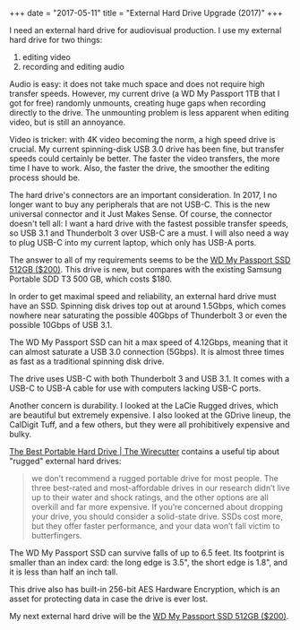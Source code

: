 +++
date = "2017-05-11"
title = "External Hard Drive Upgrade (2017)"
+++

I need an external hard drive for audiovisual production. I use my external hard drive for two things:  

1. editing video
2. recording and editing audio

Audio is easy: it does not take much space and does not require high transfer speeds. However, my current drive (a WD My Passport 1TB that I got for free) randomly unmounts, creating huge gaps when recording directly to the drive. The unmounting problem is less apparent when editing video, but is still an annoyance.  

Video is tricker: with 4K video becoming the norm, a high speed drive is crucial. My current spinning-disk USB 3.0 drive has been fine, but transfer speeds could certainly be better. The faster the video transfers, the more time I have to work. Also, the faster the drive, the smoother the editing process should be.  

The hard drive's connectors are an important consideration. In 2017, I no longer want to buy any peripherals that are not USB-C. This is the new universal connector and it Just Makes Sense. Of course, the connector doesn't tell all: I want a hard drive with the fastest possible transfer speeds, so USB 3.1 and Thunderbolt 3 over USB-C are a must. I will also need a way to plug USB-C into my current laptop, which only has USB-A ports.  

The answer to all of my requirements seems to be the [WD My Passport SSD 512GB ($200)](http://www.bestbuy.com/site/wd-my-passport-ssd-512gb-external-usb-3-1-gen-2-portable-hard-drive-black-top-gunmetal-medium-metallic-gray-bottom/5786330.p?skuId=5786330). This drive is new, but compares with the existing Samsung Portable SDD T3 500 GB, which costs $180.  

In order to get maximal speed and reliability, an external hard drive must have an SSD. Spinning disk drives top out at around 1.5Gbps, which comes nowhere near saturating the possible 40Gbps of Thunderbolt 3 or even the possible 10Gbps of USB 3.1.  

The WD My Passport SSD can hit a max speed of 4.12Gbps, meaning that it can almost saturate a USB 3.0 connection (5Gbps). It is almost three times as fast as a traditional spinning disk drive.  

The drive uses USB-C with both Thunderbolt 3 and USB 3.1. It comes with a USB-C to USB-A cable for use with computers lacking USB-C ports.  

Another concern is durability. I looked at the LaCie Rugged drives, which are beautiful but extremely expensive. I also looked at the GDrive lineup, the CalDigit Tuff, and a few others, but they were all prohibitively expensive and bulky.  

[The Best Portable Hard Drive | The Wirecutter](http://thewirecutter.com/reviews/best-portable-hard-drive/#what-to-look-forward-to) contains a useful tip about "rugged" external hard drives:  

> we don’t recommend a rugged portable drive for most people. The three best-rated and most-affordable drives in our research didn’t live up to their water and shock ratings, and the other options are all overkill and far more expensive. If you’re concerned about dropping your drive, you should consider a solid-state drive. SSDs cost more, but they offer faster performance, and your data won’t fall victim to butterfingers.

The WD My Passport SSD can survive falls of up to 6.5 feet. Its footprint is smaller than an index card: the long edge is 3.5", the short edge is 1.8", and it is less than half an inch tall.  

This drive also has built-in 256-bit AES Hardware Encryption, which is an asset for protecting data in case the drive is ever lost.  

My next external hard drive will be the [WD My Passport SSD 512GB ($200)](http://www.bestbuy.com/site/wd-my-passport-ssd-512gb-external-usb-3-1-gen-2-portable-hard-drive-black-top-gunmetal-medium-metallic-gray-bottom/5786330.p?skuId=5786330).  
